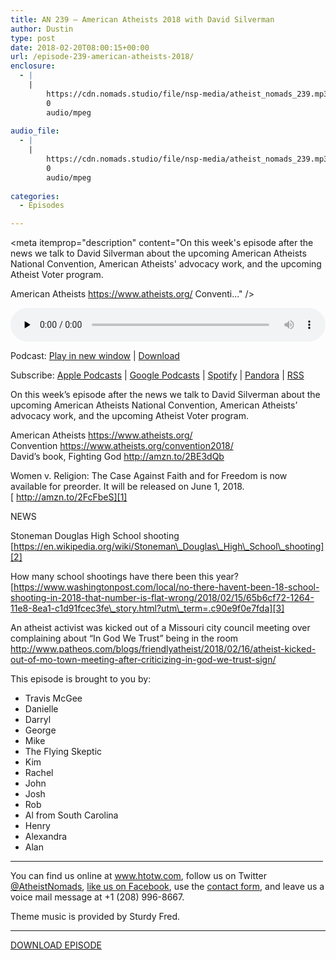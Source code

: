 ```yaml
---
title: AN 239 – American Atheists 2018 with David Silverman
author: Dustin
type: post
date: 2018-02-20T08:00:15+00:00
url: /episode-239-american-atheists-2018/
enclosure:
  - |
    |
        https://cdn.nomads.studio/file/nsp-media/atheist_nomads_239.mp3
        0
        audio/mpeg
        
audio_file:
  - |
    |
        https://cdn.nomads.studio/file/nsp-media/atheist_nomads_239.mp3
        0
        audio/mpeg
        
categories:
  - Episodes

---
```

<div itemscope itemtype="http://schema.org/AudioObject">
  <meta itemprop="name" content="Episode 239 &#8211; American Atheists 2018 with David Silverman" />
  
  <meta itemprop="uploadDate" content="2018-02-20T01:00:15-07:00" />
  
  <meta itemprop="encodingFormat" content="audio/mpeg" />
  
  <meta itemprop="description" content="On this week's episode after the news we talk to David Silverman about the upcoming American Atheists National Convention, American Atheists' advocacy work, and the upcoming Atheist Voter program.

American Atheists https://www.atheists.org/
Conventi..." />
  
  <meta itemprop="contentUrl" content="https://dts.podtrac.com/redirect.mp3/cdn.nomads.studio/file/nsp-media/atheist_nomads_239.mp3" />
  </p> 
  
  <div class="powerpress_player" id="powerpress_player_8502">
    <audio class="wp-audio-shortcode" id="audio-1690-246" preload="none" style="width: 100%;" controls="controls"><source type="audio/mpeg" src="https://dts.podtrac.com/redirect.mp3/cdn.nomads.studio/file/nsp-media/atheist_nomads_239.mp3?_=246" /><a href="https://dts.podtrac.com/redirect.mp3/cdn.nomads.studio/file/nsp-media/atheist_nomads_239.mp3">https://dts.podtrac.com/redirect.mp3/cdn.nomads.studio/file/nsp-media/atheist_nomads_239.mp3</a></audio>
  </div>
</div>

<p class="powerpress_links powerpress_links_mp3">
  Podcast: <a href="https://dts.podtrac.com/redirect.mp3/cdn.nomads.studio/file/nsp-media/atheist_nomads_239.mp3" class="powerpress_link_pinw" target="_blank" title="Play in new window" onclick="return powerpress_pinw('https://htotw.com/?powerpress_pinw=1690-podcast');" rel="nofollow">Play in new window</a> | <a href="https://dts.podtrac.com/redirect.mp3/cdn.nomads.studio/file/nsp-media/atheist_nomads_239.mp3" class="powerpress_link_d" title="Download" rel="nofollow" download="atheist_nomads_239.mp3">Download</a>
</p>

<p class="powerpress_links powerpress_subscribe_links">
  Subscribe: <a href="https://podcasts.apple.com/us/podcast/humanists-take-on-the-world/id530050098?mt=2&ls=1" class="powerpress_link_subscribe powerpress_link_subscribe_itunes" target="_blank" title="Subscribe on Apple Podcasts" rel="nofollow">Apple Podcasts</a> | <a href="https://www.google.com/podcasts?feed=aHR0cDovL2F0aGVpc3Rub21hZHMubGlic3luLmNvbS9yc3M%3D" class="powerpress_link_subscribe powerpress_link_subscribe_googleplay" target="_blank" title="Subscribe on Google Podcasts" rel="nofollow">Google Podcasts</a> | <a href="https://open.spotify.com/show/3LzK2xZGike6Tc1GEMtMbr?si=LieN9SNuTpq96smuaUsH8A" class="powerpress_link_subscribe powerpress_link_subscribe_spotify" target="_blank" title="Subscribe on Spotify" rel="nofollow">Spotify</a> | <a href="https://www.pandora.com/podcast/atheist-nomads/PC:10122?corr=62071012&part=ug" class="powerpress_link_subscribe powerpress_link_subscribe_pandora" target="_blank" title="Subscribe on Pandora" rel="nofollow">Pandora</a> | <a href="https://htotw.com/feed/podcast/" class="powerpress_link_subscribe powerpress_link_subscribe_rss" target="_blank" title="Subscribe via RSS" rel="nofollow">RSS</a>
</p>

<center>
</center>On this week&#8217;s episode after the news we talk to David Silverman about the upcoming American Atheists National Convention, American Atheists&#8217; advocacy work, and the upcoming Atheist Voter program.

American Atheists <https://www.atheists.org/>  
Convention <https://www.atheists.org/convention2018/>  
David&#8217;s book, Fighting God <http://amzn.to/2BE3dQb>

Women v. Religion: The Case Against Faith and for Freedom is now available for preorder. It will be released on June 1, 2018.[ http://amzn.to/2FcFbeS][1]

NEWS

Stoneman Douglas High School shooting  
 [https://en.wikipedia.org/wiki/Stoneman\_Douglas\_High\_School\_shooting][2]

How many school shootings have there been this year?  
 [https://www.washingtonpost.com/local/no-there-havent-been-18-school-shooting-in-2018-that-number-is-flat-wrong/2018/02/15/65b6cf72-1264-11e8-8ea1-c1d91fcec3fe\_story.html?utm\_term=.c90e9f0e7fda][3]

An atheist activist was kicked out of a Missouri city council meeting over complaining about &#8220;In God We Trust&#8221; being in the room  
<http://www.patheos.com/blogs/friendlyatheist/2018/02/16/atheist-kicked-out-of-mo-town-meeting-after-criticizing-in-god-we-trust-sign/>

This episode is brought to you by:

* Travis McGee  
* Danielle  
* Darryl  
* George  
* Mike  
* The Flying Skeptic  
* Kim  
* Rachel  
* John  
* Josh  
* Rob  
* Al from South Carolina  
* Henry  
* Alexandra  
* Alan

<hr width="500" />

You can find us online at <a href="https://www.htotw.com/" target="_blank" rel="noopener">www.htotw.com</a>, follow us on Twitter <a href="https://htotw.com/twitter" target="_blank" rel="noopener">@AtheistNomads</a>, <a href="https://htotw.com/facebook" target="_blank" rel="noopener">like us on Facebook</a>, use the [contact form](https://htotw.com/contact), and leave us a voice mail message at +1 (208) 996-8667.

Theme music is provided by Sturdy Fred.

<hr width="”500”" />

[DOWNLOAD EPISODE][4]

 [1]: http://amzn.to/2FcFbeS
 [2]: https://en.wikipedia.org/wiki/Stoneman_Douglas_High_School_shooting
 [3]: https://www.washingtonpost.com/local/no-there-havent-been-18-school-shooting-in-2018-that-number-is-flat-wrong/2018/02/15/65b6cf72-1264-11e8-8ea1-c1d91fcec3fe_story.html?utm_term=.c90e9f0e7fda
 [4]: https://dts.podtrac.com/redirect.mp3/cdn.nomads.studio/file/nsp-media/atheist_nomads_239.mp3